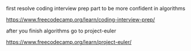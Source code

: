 first resolve coding interview prep part to be more confident in algorithms

https://www.freecodecamp.org/learn/coding-interview-prep/

after you finish algorithms go to project-euler

https://www.freecodecamp.org/learn/project-euler/

